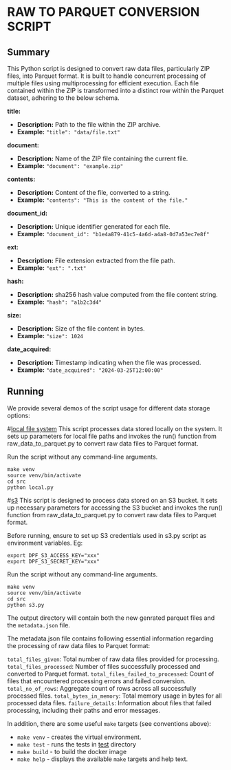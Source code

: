 # RAW TO PARQUET CONVERSION SCRIPT 

## Summary 
This Python script is designed to convert raw data files, particularly ZIP files, into Parquet format. It is built to handle concurrent processing of multiple files using multiprocessing for efficient execution.
Each file contained within the ZIP is transformed into a distinct row within the Parquet dataset, adhering to the below schema.

**title:**

- **Description:** Path to the file within the ZIP archive.
- **Example:** `"title": "data/file.txt"`

**document:**

- **Description:** Name of the ZIP file containing the current file.
- **Example:** `"document": "example.zip"`

**contents:**

- **Description:** Content of the file, converted to a string.
- **Example:** `"contents": "This is the content of the file."`

**document_id:**

- **Description:** Unique identifier generated for each file.
- **Example:** `"document_id": "b1e4a879-41c5-4a6d-a4a8-0d7a53ec7e8f"`

**ext:**

- **Description:** File extension extracted from the file path.
- **Example:** `"ext": ".txt"`

**hash:**

- **Description:** sha256 hash value computed from the file content string.
- **Example:** `"hash": "a1b2c3d4"`

**size:**

- **Description:** Size of the file content in bytes.
- **Example:** `"size": 1024`

**date_acquired:**

- **Description:** Timestamp indicating when the file was processed.
- **Example:** `"date_acquired": "2024-03-25T12:00:00"`



## Running

We provide several demos of the script usage for different data storage options: 


#[local file system](src/local.py)
This script processes data stored locally on the system. It sets up parameters for local file paths and invokes the run() function from raw_data_to_parquet.py to convert raw data files to Parquet format.

Run the script without any command-line arguments.

```
make venv
source venv/bin/activate
cd src
python local.py
```



#[s3](src/s3.py) 
This script is designed to process data stored on an S3 bucket. It sets up necessary parameters for accessing the S3 bucket and invokes the run() function from raw_data_to_parquet.py to convert raw data files to Parquet format.

Before running, ensure to set up S3 credentials used in s3.py script as environment variables. 
Eg:
```
export DPF_S3_ACCESS_KEY="xxx"
export DPF_S3_SECRET_KEY="xxx"
```

Run the script without any command-line arguments.

```
make venv
source venv/bin/activate
cd src
python s3.py
```

The output directory will contain both the new
genrated parquet files  and the `metadata.json` file.

The metadata.json file contains following essential information regarding the processing of raw data files to Parquet format:

`total_files_given`: Total number of raw data files provided for processing.
`total_files_processed`: Number of files successfully processed and converted to Parquet format.
`total_files_failed_to_processed`: Count of files that encountered processing errors and failed conversion.
`total_no_of_rows`: Aggregate count of rows across all successfully processed files.
`total_bytes_in_memory`: Total memory usage in bytes for all processed data files.
`failure_details`: Information about files that failed processing, including their paths and error messages.



In addition, there are some useful `make` targets (see conventions above):
* `make venv` - creates the virtual environment.
* `make test` - runs the tests in [test](test) directory
* `make build` - to build the docker image
* `make help` - displays the available `make` targets and help text.





